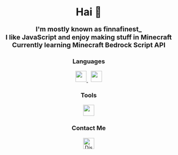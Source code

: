 <h1 align="center">Hai 👋</h1>

<h2 align="center" style="font-size: 18px; margin: 0; padding: 0; line-height: 1.2; border-bottom: none;">
  I'm mostly known as <strong>finnafinest_</strong><br>
  I like JavaScript and enjoy making stuff in Minecraft<br>
  Currently learning <strong>Minecraft Bedrock Script API</strong>
</h2>

<h3 align="center">Languages</h3>
<p align="center">
  <a href="https://developer.mozilla.org/en-US/docs/Web/JavaScript" target="_blank">
    <img src="https://cdn.jsdelivr.net/gh/devicons/devicon/icons/javascript/javascript-original.svg" height="30"/>
  </a>
  &nbsp;
  <a href="https://nodejs.org/en" target="_blank">
    <img src="https://cdn.jsdelivr.net/gh/devicons/devicon/icons/nodejs/nodejs-original.svg" height="30"/>
  </a>
</p>

<h3 align="center">Tools</h3>
<p align="center">
  <a href="https://code.visualstudio.com/" target="_blank">
    <img src="https://cdn.jsdelivr.net/gh/devicons/devicon/icons/vscode/vscode-original.svg" height="30"/>
  </a>
</p>

<h3 align="center">Contact Me</h3>
<p align="center">
  <a href="https://discord.com/users/YOUR_DISCORD_ID" target="_blank">
    <img src="https://cdn-icons-png.flaticon.com/512/2111/2111370.png" height="30" alt="Discord Icon"/>
  </a>
</p>
